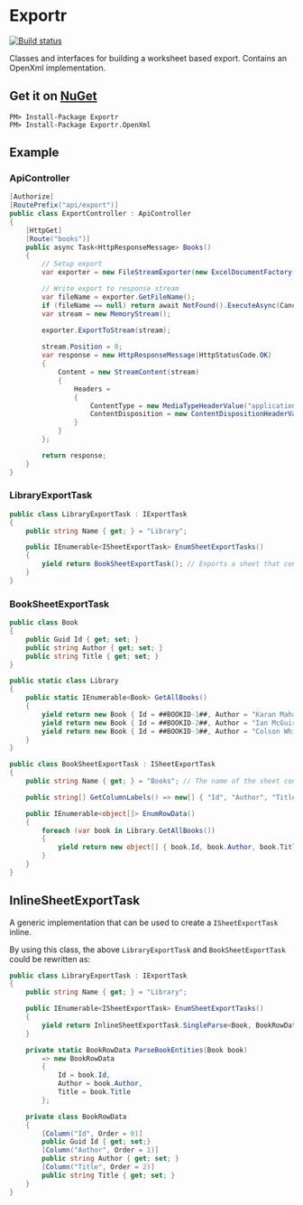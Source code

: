 # Exportr

[![Build status](https://ci.appveyor.com/api/projects/status/e580jiu1bif8sfvw/branch/master?svg=true)](https://ci.appveyor.com/project/huysentruitw/exportr/branch/master)

Classes and interfaces for building a worksheet based export. Contains an OpenXml implementation.

## Get it on [NuGet](https://www.nuget.org/packages/Exportr.OpenXml/)

    PM> Install-Package Exportr
    PM> Install-Package Exportr.OpenXml

## Example

### ApiController

```csharp
[Authorize]
[RoutePrefix("api/export")]
public class ExportController : ApiController
{
    [HttpGet]
    [Route("books")]
    public async Task<HttpResponseMessage> Books()
    {
        // Setup export
        var exporter = new FileStreamExporter(new ExcelDocumentFactory(), new LibraryExportTask(_dataContext));

        // Write export to response stream
        var fileName = exporter.GetFileName();
        if (fileName == null) return await NotFound().ExecuteAsync(CancellationToken.None).ConfigureAwait(false);
        var stream = new MemoryStream();

        exporter.ExportToStream(stream);
        
        stream.Position = 0;
        var response = new HttpResponseMessage(HttpStatusCode.OK)
        {
            Content = new StreamContent(stream)
            {
                Headers =
                {
                    ContentType = new MediaTypeHeaderValue("application/octet-stream"),
                    ContentDisposition = new ContentDispositionHeaderValue("attachment") { FileName = fileName }
                }
            }
        };

        return response;
    }
}
```

### LibraryExportTask

```csharp
public class LibraryExportTask : IExportTask
{
    public string Name { get; } = "Library";

    public IEnumerable<ISheetExportTask> EnumSheetExportTasks()
    {
        yield return BookSheetExportTask(); // Exports a sheet that contains the list of books in the library
    }
}
```

### BookSheetExportTask

```csharp
public class Book
{
    public Guid Id { get; set; }
    public string Author { get; set; }
    public string Title { get; set; }
}

public static class Library
{
    public static IEnumerable<Book> GetAllBooks()
    {
        yield return new Book { Id = ##BOOKID-1##, Author = "Karan Mahajan", Title = "The Association of Small Bombs" };
        yield return new Book { Id = ##BOOKID-2##, Author = "Ian McGuire", Title = "The North Water" };
        yield return new Book { Id = ##BOOKID-3##, Author = "Colson Whitehead", Title = "The Underground Railroad" };
    }
}

public class BookSheetExportTask : ISheetExportTask
{
    public string Name { get; } = "Books"; // The name of the sheet containing the book list

    public string[] GetColumnLabels() => new[] { "Id", "Author", "Title" };

    public IEnumerable<object[]> EnumRowData()
    {
        foreach (var book in Library.GetAllBooks())
        {
            yield return new object[] { book.Id, book.Author, book.Title };
        }
    }
}
```

## InlineSheetExportTask

A generic implementation that can be used to create a `ISheetExportTask` inline.

By using this class, the above `LibraryExportTask` and `BookSheetExportTask` could be rewritten as:

```csharp
public class LibraryExportTask : IExportTask
{
    public string Name { get; } = "Library";

    public IEnumerable<ISheetExportTask> EnumSheetExportTasks()
    {
        yield return InlineSheetExportTask.SingleParse<Book, BookRowData>("Books", () => Library.GetAllBooks(), ParseBookEntities);
    }

    private static BookRowData ParseBookEntities(Book book)
        => new BookRowData
        {
            Id = book.Id,
            Author = book.Author,
            Title = book.Title
        };

    private class BookRowData
    {
        [Column("Id", Order = 0)]
        public Guid Id { get; set;}
        [Column("Author", Order = 1)]
        public string Author { get; set; }
        [Column("Title", Order = 2)]
        public string Title { get; set; }
    }
}
```
